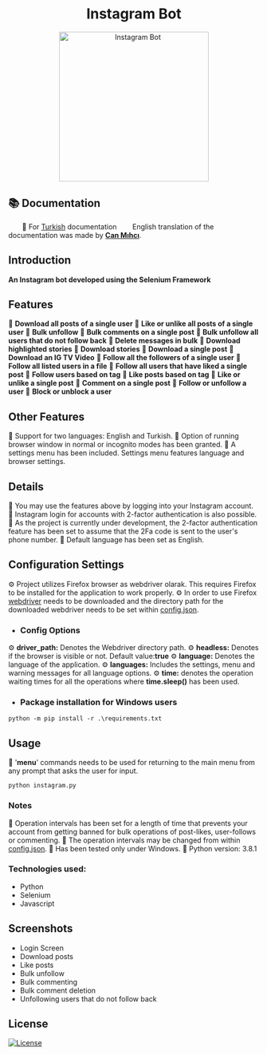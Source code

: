 <h1 align="center">Instagram Bot</h1>

<p align="center">
  <a href="https://github.com/mustafadalga/Instagram-Bot">
    <img src="" alt="Instagram Bot" width="300">
  </a>
</p>

## :books: Documentation
&nbsp;&nbsp;&nbsp;&nbsp;&nbsp;&nbsp; :small_blue_diamond: For [Turkish](https://github.com/mustafadalga/Instagram-Bot/Readme.tr.md) documentation
&nbsp;&nbsp;&nbsp;&nbsp;&nbsp;&nbsp; English translation of the documentation was made by **[Can Mıhcı](https://www.linkedin.com/in/canmihci/)**.


## Introduction
**An Instagram bot developed using the Selenium Framework**

## Features
  :large_blue_circle: **Download all posts of a single user**
  :large_blue_circle: **Like or unlike all posts of a single user**
  :large_blue_circle: **Bulk unfollow**
  :large_blue_circle: **Bulk comments on a single post**
  :large_blue_circle: **Bulk unfollow all users that do not follow back**
  :large_blue_circle: **Delete messages in bulk**
  :large_blue_circle: **Download highlighted stories**
  :large_blue_circle: **Download stories**
  :large_blue_circle: **Download a single post**
  :large_blue_circle: **Download an IG TV Video**
  :large_blue_circle: **Follow all the followers of a single user**
  :large_blue_circle: **Follow all listed users in a file**
  :large_blue_circle: **Follow all users that have liked a single post**
  :large_blue_circle: **Follow users based on tag**
  :large_blue_circle: **Like posts based on tag**
  :large_blue_circle: **Like or unlike a single post**
  :large_blue_circle: **Comment on a single post**
  :large_blue_circle: **Follow or unfollow a user**
  :large_blue_circle: **Block or unblock a user**


## Other Features
  :large_blue_circle: Support for two languages: English and Turkish.
  :large_blue_circle: Option of running browser window in normal or incognito modes has been granted.
  :large_blue_circle: A settings menu has been included. Settings menu features language and browser settings.


## Details

:large_blue_diamond:	 You may use the features above by logging into your Instagram account.
:large_blue_diamond:	 Instagram login for accounts with 2-factor authentication is also possible.
:large_blue_diamond:	 As the project is currently under development, the 2-factor authentication feature has been set to assume that the 2Fa code is sent to the user's phone number.
:large_blue_diamond:	 Default language has been set as English.

## Configuration Settings
 :gear:	 Project utilizes Firefox browser as webdriver olarak. This requires Firefox to be installed for the application to work properly.
 :gear:	 In order to use Firefox [webdriver](https://github.com/mozilla/geckodriver/releases) needs to be downloaded and the directory path for the downloaded webdriver needs to be set within [config.json](https://github.com/mustafadalga/Instagram-Bot/config.json).


* ### Config Options

:gear: **driver_path:** Denotes the Webdriver directory path.
:gear: **headless:** Denotes if the browser is visible or not. Default value:**true**
:gear: **language:** Denotes the language of the application.
:gear: **languages:** Includes the settings, menu and warning messages for all language options.
:gear: **time:** denotes the operation waiting times for all the  operations where **time.sleep()** has been used.



* ### Package installation for Windows users
```
python -m pip install -r .\requirements.txt
```

## Usage
:small_blue_diamond:  '**menu**' commands needs to be used for returning to the main menu from any prompt that asks the user for input.

```
python instagram.py
```



### Notes
:small_blue_diamond: Operation intervals has been set for a length of time that prevents your account from getting banned for bulk operations of post-likes, user-follows or commenting.
:small_blue_diamond: The operation intervals may be changed from within [config.json](https://github.com/mustafadalga/Instagram-Bot/config.json).
:small_blue_diamond: Has been tested only under Windows.
:small_blue_diamond: Python version: 3.8.1


### Technologies used:
 * Python
 * Selenium
 * Javascript

## Screenshots

* Login Screen
* Download posts
* Like posts
* Bulk unfollow
* Bulk commenting
* Bulk comment deletion
* Unfollowing users that do not follow back


## License
 [![License](https://img.shields.io/github/license/mustafadalga/Instagram-Bot)](https://github.com/mustafadalga/Instagram-Bot/blob/master/LICENSE)

